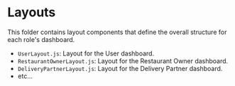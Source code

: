# Layouts

This folder contains layout components that define the overall structure for each role's dashboard.

- `UserLayout.js`: Layout for the User dashboard.
- `RestaurantOwnerLayout.js`: Layout for the Restaurant Owner dashboard.
- `DeliveryPartnerLayout.js`: Layout for the Delivery Partner dashboard.
- etc...